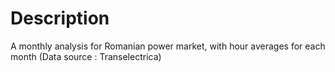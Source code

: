 # Description
A monthly analysis for Romanian power market, with hour averages for each month (Data source : Transelectrica)
